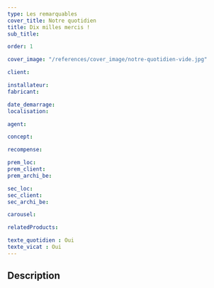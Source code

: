 ```yaml
---
type: Les remarquables
cover_title: Notre quotidien
title: Dix milles mercis !
sub_title:

order: 1

cover_image: "/references/cover_image/notre-quotidien-vide.jpg"

client:

installateur:
fabricant:

date_demarrage:
localisation:

agent:

concept:

recompense:

prem_loc:
prem_client:
prem_archi_be:

sec_loc:
sec_client:
sec_archi_be:

carousel:

relatedProducts:

texte_quotidien : Oui
texte_vicat : Oui
---
```


## Description
